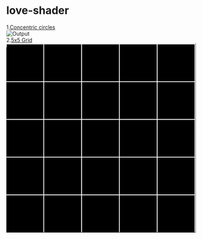 # love-shader
 
1.[Concentric circles](shader/concentric-circles/)
</br>
  ![Output](output/concentric-circles.gif)
</br>
2.[5x5 Grid](shader/grid/)
</br>
  ![Output](output/grid.jpg)
